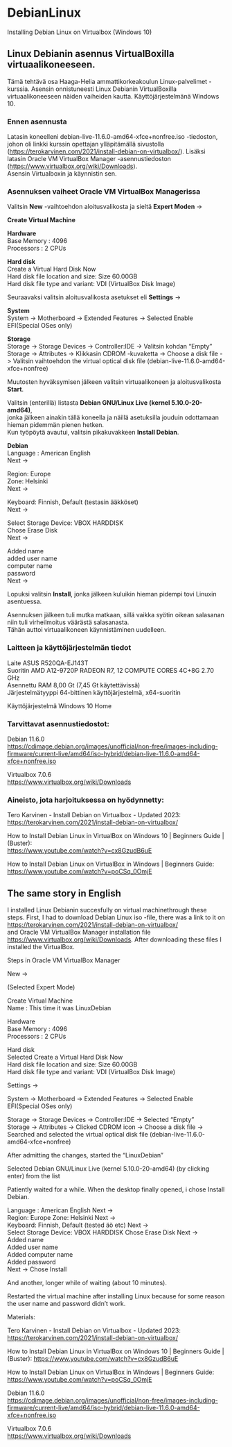 # DebianLinux
Installing Debian Linux on Virtualbox (Windows 10)


## Linux Debianin asennus VirtualBoxilla virtuaalikoneeseen. 

Tämä tehtävä osa Haaga-Helia ammattikorkeakoulun Linux-palvelimet -kurssia. Asensin onnistuneesti Linux Debianin VirtualBoxilla virtuaalikoneeseen näiden vaiheiden kautta. Käyttöjärjestelmänä Windows 10. 

### Ennen asennusta 
Latasin koneelleni debian-live-11.6.0-amd64-xfce+nonfree.iso -tiedoston, johon oli linkki kurssin opettajan ylläpitämällä sivustolla (https://terokarvinen.com/2021/install-debian-on-virtualbox/). 
Lisäksi latasin Oracle VM VirtualBox Manager -asennustiedoston (https://www.virtualbox.org/wiki/Downloads).  
Asensin Virtualboxin ja käynnistin sen.

### Asennuksen vaiheet Oracle VM VirtualBox Managerissa

Valitsin **New** -vaihtoehdon aloitusvalikosta ja sieltä **Expert Moden**
-> 



**Create Virtual Machine**  

**Hardware**  
Base Memory : 4096  
Processors : 2 CPUs  

**Hard disk**  
Create a Virtual Hard Disk Now  
Hard disk file location and size: Size 60.00GB  
Hard disk file type and variant: VDI (VirtualBox Disk Image)  


Seuraavaksi valitsin aloitusvalikosta asetukset eli **Settings**
->

**System**  
System -> Motherboard -> Extended Features -> Selected Enable EFI(Special OSes only)  

**Storage**  
Storage -> Storage Devices -> Controller:IDE -> Valitsin kohdan “Empty”  
Storage -> Attributes -> Klikkasin CDROM -kuvaketta -> Choose a disk file -> Valitsin vaihtoehdon the virtual optical disk file (debian-live-11.6.0-amd64-xfce+nonfree)  

Muutosten hyväksymisen jälkeen valitsin virtuaalikoneen ja aloitusvalikosta **Start**.   

Valitsin (enterillä) listasta **Debian GNU/Linux Live (kernel 5.10.0-20-amd64)**,  
jonka jälkeen ainakin tällä koneella ja näillä asetuksilla jouduin odottamaan hieman pidemmän pienen hetken.  
Kun työpöytä avautui, valitsin pikakuvakkeen **Install Debian**.

**Debian**  
Language : American English  
Next ->  

Region: Europe  
Zone: Helsinki  
Next ->  

Keyboard: Finnish, Default (testasin ääkköset)  
Next ->  

Select Storage Device: VBOX HARDDISK  
Chose Erase Disk  
Next ->  

Added name  
added user name  
computer name  
password   
Next ->  

Lopuksi valitsin **Install**, jonka jälkeen kuluikin hieman pidempi tovi Linuxin asentuessa. 

Asennuksen jälkeen tuli mutka matkaan, sillä vaikka syötin oikean salasanan niin tuli virheilmoitus väärästä salasanasta.  
Tähän auttoi virtuaalikoneen käynnistäminen uudelleen. 

### Laitteen ja käyttöjärjestelmän tiedot

Laite ASUS R520QA-EJ143T  
Suoritin AMD A12-9720P RADEON R7, 12 COMPUTE CORES 4C+8G   2.70 GHz  
Asennettu RAM	8,00 Gt (7,45 Gt käytettävissä)  
Järjestelmätyyppi	64-bittinen käyttöjärjestelmä, x64-suoritin  

Käyttöjärjestelmä	Windows 10 Home  


### Tarvittavat asennustiedostot: 

Debian 11.6.0  
https://cdimage.debian.org/images/unofficial/non-free/images-including-firmware/current-live/amd64/iso-hybrid/debian-live-11.6.0-amd64-xfce+nonfree.iso

Virtualbox 7.0.6  
https://www.virtualbox.org/wiki/Downloads


### Aineisto, jota harjoituksessa on hyödynnetty: 

Tero Karvinen - Install Debian on Virtualbox - Updated 2023:  
https://terokarvinen.com/2021/install-debian-on-virtualbox/

How to Install Debian Linux in VirtualBox on Windows 10 | Beginners Guide | (Buster):    
https://www.youtube.com/watch?v=cx8GzudB6uE

How to Install Debian Linux on VirtualBox in Windows | Beginners Guide:  
https://www.youtube.com/watch?v=poCSq_0OmjE




## The same story in English
I installed Linux Debianin succesfully on virtual machinethrough these steps. 
First, I had to download Debian Linux iso -file, there was a link to it on https://terokarvinen.com/2021/install-debian-on-virtualbox/  
and Oracle VM VirtualBox Manager installation file https://www.virtualbox.org/wiki/Downloads. After downloading these files I installed the VirtualBox. 

Steps in Oracle VM VirtualBox Manager

New ->  

(Selected Expert Mode)  

Create Virtual Machine  
Name : This time it was LinuxDebian  

Hardware  
Base Memory : 4096  
Processors : 2 CPUs  

Hard disk  
Selected Create a Virtual Hard Disk Now  
Hard disk file location and size: Size 60.00GB  
Hard disk file type and variant: VDI (VirtualBox Disk Image)  

Settings ->  

System -> Motherboard -> Extended Features -> Selected Enable EFI(Special OSes only)  

Storage -> Storage Devices -> Controller:IDE -> Selected “Empty”  
Storage -> Attributes -> Clicked CDROM icon -> Choose a disk file -> Searched and selected the virtual optical disk file (debian-live-11.6.0-amd64-xfce+nonfree)  

After admitting the changes, started the “LinuxDebian”  

Selected Debian GNU/Linux Live (kernel 5.10.0-20-amd64) (by clicking enter) from the list  

Patiently waited for a while. When the desktop finally opened, i chose Install Debian.  

Language : American English
Next ->  
Region: Europe
Zone: Helsinki
Next ->  
Keyboard: Finnish, Default (tested äö etc)
Next ->  
Select Storage Device: VBOX HARDDISK
Chose Erase Disk 
Next ->  
Added name   
Added user name   
Added computer name   
Added password  
Next -> 
Chose Install 

And another, longer while of waiting (about 10 minutes).

Restarted the virtual machine after installing Linux because for some reason the user name and password didn’t work. 
  
  

Materials:

Tero Karvinen - Install Debian on Virtualbox - Updated 2023:
https://terokarvinen.com/2021/install-debian-on-virtualbox/

How to Install Debian Linux in VirtualBox on Windows 10 | Beginners Guide | (Buster):
https://www.youtube.com/watch?v=cx8GzudB6uE

How to Install Debian Linux on VirtualBox in Windows | Beginners Guide:
https://www.youtube.com/watch?v=poCSq_0OmjE

Debian 11.6.0  
https://cdimage.debian.org/images/unofficial/non-free/images-including-firmware/current-live/amd64/iso-hybrid/debian-live-11.6.0-amd64-xfce+nonfree.iso

Virtualbox 7.0.6  
https://www.virtualbox.org/wiki/Downloads



